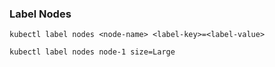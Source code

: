 ### Label Nodes
```
kubectl label nodes <node-name> <label-key>=<label-value>
```
```
kubectl label nodes node-1 size=Large
```